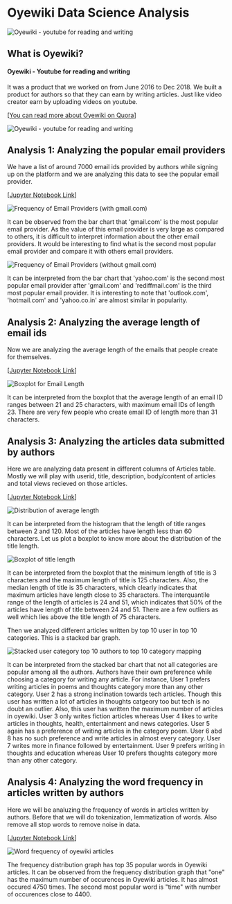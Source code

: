 # Oyewiki Data Science Analysis
  
![Oyewiki - youtube for reading and writing](https://github.com/chetnakhanna16/oyewiki_ds_analysis/blob/master/img/how-oyewiki-works.png)
  
## What is Oyewiki?
#### Oyewiki - Youtube for reading and writing

It was a product that we worked on from June 2016 to Dec 2018. 
We built a product for authors so that they can earn by writing articles. Just like video creator earn by uploading videos on youtube.

[[You can read more about Oyewiki on Quora](https://www.quora.com/search?q=oyewiki)]

![Oyewiki - youtube for reading and writing](https://github.com/chetnakhanna16/oyewiki_ds_analysis/blob/master/img/oyewiki_home_page.png)

## Analysis 1: Analyzing the popular email providers 
We have a list of around 7000 email ids provided by authors while signing up on the platform and we are analyzing this data to see the popular email provider. 

[[Jupyter Notebook Link](https://github.com/chetnakhanna16/oyewiki_ds_analysis/blob/master/email_list_analysis.ipynb)]

![Frequency of Email Providers (with gmail.com)](https://github.com/chetnakhanna16/oyewiki_ds_analysis/blob/master/img/barchart_email.png)

It can be observed from the bar chart that 'gmail.com' is the most popular email provider. As the value of this email provider is very large as compared to others, it is difficult to interpret information about the other email providers. It would be interesting to find what is the second most popular email provider and compare it with others email providers.

![Frequency of Email Providers (without gmail.com)](https://github.com/chetnakhanna16/oyewiki_ds_analysis/blob/master/img/barchart_email_no_gamil.png)

It can be interpreted from the bar chart that 'yahoo.com' is the second most popular email provider after 'gmail.com' and 'rediffmail.com' is the third most popular email provider. It is interesting to note that 'outlook.com', 'hotmail.com' and 'yahoo.co.in' are almost similar in popularity.

## Analysis 2: Analyzing the average length of email ids 

Now we are analyzing the average length of the emails that people create for themselves.

[[Jupyter Notebook Link](https://github.com/chetnakhanna16/oyewiki_ds_analysis/blob/master/email_list_analysis.ipynb)]

![Boxplot for Email Length](https://github.com/chetnakhanna16/oyewiki_ds_analysis/blob/master/img/boxplot_email.png)

It can be interpreted from the boxplot that the average length of an email ID ranges between 21 and 25 characters, with maximum email IDs of length 23. There are very few people who create email ID of length more than 31 characters.

## Analysis 3: Analyzing the articles data submitted by authors

Here we are analyzing data present in different columns of Articles table. Mostly we will play with userid, title, description, body/content of articles and total views recieved on those articles.

[[Jupyter Notebook Link](https://github.com/chetnakhanna16/oyewiki_ds_analysis/blob/master/Oyewiki_Articles.ipynb)]

![Distribution of average length](https://github.com/chetnakhanna16/oyewiki_ds_analysis/blob/master/img/hist_length_title.png)

It can be interpreted from the histogram that the length of title ranges between 2 and 120. Most of the articles have length less than 60 characters. Let us plot a boxplot to know more about the distribution of the title length.

![Boxplot of title length](https://github.com/chetnakhanna16/oyewiki_ds_analysis/blob/master/img/boxplot_length_title.png)

It can be interpreted from the boxplot that the minimum length of title is 3 characters and the maximum length of title is 125 characters. Also, the median length of title is 35 characters, which clearly indicates that maximum articles have length close to 35 characters. The interquantile range of the length of articles is 24 and 51, which indicates that 50% of the articles have length of title between 24 and 51. There are a few outliers as well which lies above the title length of 75 characters.

Then we analyzed different articles written by top 10 user in top 10 categories. This is a stacked bar graph.

![Stacked user category top 10 authors to top 10 category mapping](https://github.com/chetnakhanna16/oyewiki_ds_analysis/blob/master/img/stack_user_category.png)

It can be interpreted from the stacked bar chart that not all categories are popular among all the authors. Authors have their own preference while choosing a category for writing any article. For instance, User 1 prefers writing articles in poems and thoughts category more than any other category. User 2 has a strong inclination towards tech articles. Though this user has written a lot of articles in thoughts catgeory too but tech is no doubt an outlier. Also, this user has written the maximum number of articles in oyewiki. User 3 only writes fiction articles whereas User 4 likes to write articles in thoughts, health, entertainment and news categories. User 5 again has a preference of writing articles in the category poem. User 6 abd 8 has no such preference and write articles in almost every category. User 7 writes more in finance followed by entertainment. User 9 prefers writing in thoughts and education whereas User 10 prefers thoughts category more than any other category.

## Analysis 4: Analyzing the word frequency in articles written by authors

Here we will be analuzing the frequency of words in articles written by authors. Before that we will do tokenization, lemmatization of words. Also remove all stop words to remove noise in data.

[[Jupyter Notebook Link](https://github.com/chetnakhanna16/oyewiki_ds_analysis/blob/master/Oyewiki_WordFreq.ipynb)]

![Word frequency of oyewiki articles](https://github.com/chetnakhanna16/oyewiki_ds_analysis/blob/master/img/freqDist_Oyewiki.png)

The frequency distribution graph has top 35 popular words in Oyewiki articles. It can be observed from the frequency distribution graph that "one" has the maximum number of occurences in Oyewiki articles. It has almost occured 4750 times. The second most popular word is "time" with number of occurences close to 4400.

